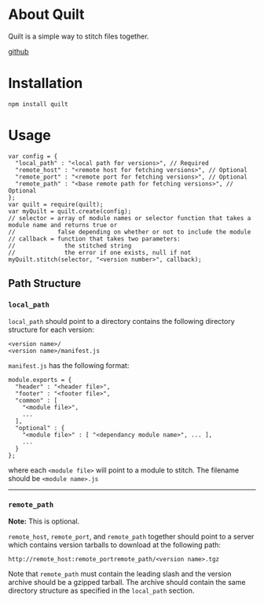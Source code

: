 # About Quilt #

Quilt is a simple way to stitch files together.

[github](http://github.com/ooyala/quilt)

# Installation #

    npm install quilt

# Usage #

    var config = {
      "local_path" : "<local path for versions>", // Required
      "remote_host" : "<remote host for fetching versions>", // Optional
      "remote_port" : "<remote port for fetching versions>", // Optional
      "remote_path" : "<base remote path for fetching versions>", // Optional
    };
    var quilt = require(quilt);
    var myQuilt = quilt.create(config);
    // selector = array of module names or selector function that takes a module name and returns true or
    //            false depending on whether or not to include the module
    // callback = function that takes two parameters:
    //              the stitched string
    //              the error if one exists, null if not
    myQuilt.stitch(selector, "<version number>", callback);

## Path Structure ##

### `local_path` ###

`local_path` should point to a directory contains the following directory structure for each version:

    <version name>/
    <version name>/manifest.js

`manifest.js` has the following format:

    module.exports = {
      "header" : "<header file>",
      "footer" : "<footer file>",
      "common" : [
        "<module file>",
        ...
      ],
      "optional" : {
        "<module file>" : [ "<dependancy module name>", ... ],
        ...
      }
    };

where each `<module file>` will point to a module to stitch. The filename should be `<module name>.js`

- - -

### `remote_path` ###

**Note:** This is optional.

`remote_host`, `remote_port`, and `remote_path` together should point to a server which contains version tarballs to download at the following path:

    http://remote_host:remote_portremote_path/<version name>.tgz

Note that `remote_path` must contain the leading slash and the version archive should be a gzipped tarball. The archive should contain the same directory structure as specified in the `local_path` section.

